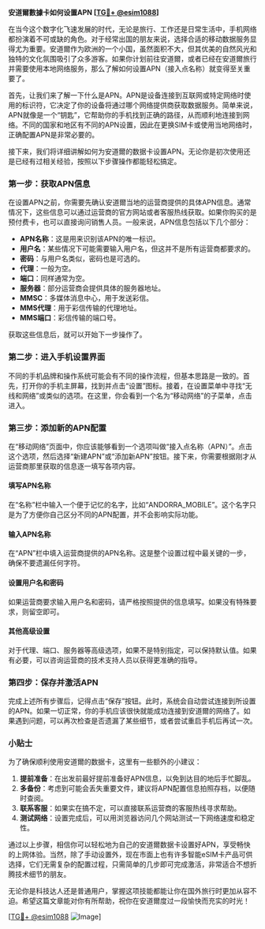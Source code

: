 **安道爾數據卡如何设置APN [[TG💪+ @esim1088](https://t.me/s/esim1088)]**

在当今这个数字化飞速发展的时代，无论是旅行、工作还是日常生活中，手机网络都扮演着不可或缺的角色。对于经常出国的朋友来说，选择合适的移动数据服务显得尤为重要。安道爾作为欧洲的一个小国，虽然面积不大，但其优美的自然风光和独特的文化氛围吸引了众多游客。如果你计划前往安道爾，或者已经在安道爾旅行并需要使用本地网络服务，那么了解如何设置APN（接入点名称）就变得至关重要了。

首先，让我们来了解一下什么是APN。APN是设备连接到互联网或特定网络时使用的标识符，它决定了你的设备将通过哪个网络提供商获取数据服务。简单来说，APN就像是一个“钥匙”，它帮助你的手机找到正确的路径，从而顺利地连接到网络。不同的国家和地区有不同的APN设置，因此在更换SIM卡或使用当地网络时，正确配置APN是非常必要的。

接下来，我们将详细讲解如何为安道爾的数据卡设置APN。无论你是初次使用还是已经有过相关经验，按照以下步骤操作都能轻松搞定。

### 第一步：获取APN信息

在设置APN之前，你需要先确认安道爾当地的运营商提供的具体APN信息。通常情况下，这些信息可以通过运营商的官方网站或者客服热线获取。如果你购买的是预付费卡，也可以直接询问销售人员。一般来说，APN信息包括以下几个部分：

- **APN名称**：这是用来识别该APN的唯一标识。
- **用户名**：某些情况下可能需要输入用户名，但这并不是所有运营商都要求的。
- **密码**：与用户名类似，密码也是可选的。
- **代理**：一般为空。
- **端口**：同样通常为空。
- **服务器**：部分运营商会提供具体的服务器地址。
- **MMSC**：多媒体消息中心，用于发送彩信。
- **MMS代理**：用于彩信传输的代理地址。
- **MMS端口**：彩信传输的端口号。

获取这些信息后，就可以开始下一步操作了。

### 第二步：进入手机设置界面

不同的手机品牌和操作系统可能会有不同的操作流程，但基本思路是一致的。首先，打开你的手机主屏幕，找到并点击“设置”图标。接着，在设置菜单中寻找“无线和网络”或类似的选项。在这里，你会看到一个名为“移动网络”的子菜单，点击进入。

### 第三步：添加新的APN配置

在“移动网络”页面中，你应该能够看到一个选项叫做“接入点名称（APN）”。点击这个选项，然后选择“新建APN”或“添加新APN”按钮。接下来，你需要根据刚才从运营商那里获取的信息逐一填写各项内容。

#### 填写APN名称

在“名称”栏中输入一个便于记忆的名字，比如“ANDORRA_MOBILE”。这个名字只是为了方便你自己区分不同的APN配置，并不会影响实际功能。

#### 输入APN名称

在“APN”栏中填入运营商提供的APN名称。这是整个设置过程中最关键的一步，确保不要遗漏任何字符。

#### 设置用户名和密码

如果运营商要求输入用户名和密码，请严格按照提供的信息填写。如果没有特殊要求，则留空即可。

#### 其他高级设置

对于代理、端口、服务器等高级选项，如果不是特别指定，可以保持默认值。如果有必要，可以咨询运营商的技术支持人员以获得更准确的指导。

### 第四步：保存并激活APN

完成上述所有步骤后，记得点击“保存”按钮。此时，系统会自动尝试连接到所设置的APN。如果一切正常，你的手机应该很快就能成功连接到安道爾的网络了。如果遇到问题，可以再次检查是否遗漏了某些细节，或者尝试重启手机后再试一次。

### 小贴士

为了确保顺利使用安道爾的数据卡，这里有一些额外的小建议：

1. **提前准备**：在出发前最好提前准备好APN信息，以免到达目的地后手忙脚乱。
2. **多备份**：考虑到可能会丢失重要文件，建议将APN配置信息拍照存档，以便随时查阅。
3. **联系客服**：如果实在搞不定，可以直接联系运营商的客服热线寻求帮助。
4. **测试网络**：设置完成后，可以用浏览器访问几个网站测试一下网络速度和稳定性。

通过以上步骤，相信你可以轻松地为自己的安道爾数据卡设置好APN，享受畅快的上网体验。当然，除了手动设置外，现在市面上也有许多智能eSIM卡产品可供选择，它们无需复杂的配置过程，只需简单的几步即可完成激活，非常适合不想折腾技术细节的朋友。

无论你是科技达人还是普通用户，掌握这项技能都能让你在国外旅行时更加从容不迫。希望这篇文章能对你有所帮助，祝你在安道爾度过一段愉快而充实的时光！

[[TG💪+ @esim1088](https://t.me/s/esim1088) ![Image](https://i.postimg.cc/4NQfJmqS/Snipaste-2025-05-13-00-14-12.png)]